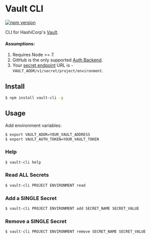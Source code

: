 # Vault CLI

[![npm version](https://badge.fury.io/js/vault-cli.svg)](https://badge.fury.io/js/vault-cli)

CLI for HashiCorp's [Vault](https://www.vaultproject.io/).

#### Assumptions:

1. Requires Node >= 7.
1. GitHub is the only supported [Auth Backend](https://www.vaultproject.io/docs/auth/github.html).
1. Your [secret endpoint](https://www.vaultproject.io/api/index.html#reading-writing-and-listing-secrets) URL is - `VAULT_ADDR/v1/secret/project/environment`.

## Install

```sh
$ npm install vault-cli -g
```

## Usage

Add environment variables:

```sh
$ export VAULT_ADDR=YOUR_VAULT_ADDRESS
$ export VAULT_AUTH_TOKEN=YOUR_VAULT_TOKEN
```

### Help

```sh
$ vault-cli help
```

### Read ALL Secrets

```sh
$ vault-cli PROJECT ENVIRONMENT read
```

### Add a SINGLE Secret

```sh
$ vault-cli PROJECT ENVIRONMENT add SECRET_NAME SECRET_VALUE
```

### Remove a SINGLE Secret

```sh
$ vault-cli PROJECT ENVIRONMENT remove SECRET_NAME SECRET_VALUE
```

